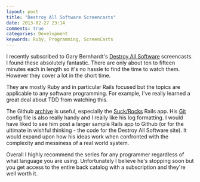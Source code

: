 ```yaml
---
layout: post
title: "Destroy All Software Screencasts"
date: 2013-02-27 23:14
comments: true
categories: Development
keywords: Ruby, Programming, ScreenCasts
---
```

I recently subscribed to Gary Bernhardt's [Destroy All Software](https://www.destroyallsoftware.com/screencasts) screencasts. I found these absolutely fantastic. There are only about ten to fifteen minutes each in length so it's no hassle to find the time to watch them. However they cover a lot in the short time.

They are mostly Ruby and in particular Rails focused but the topics are applicable to any software programming. For example, I've really learned a great deal about TDD from watching this. 

The Github [archive](https://github.com/garybernhardt/destroy-all-software-extras) is useful, especially the [Suck/Rocks](https://github.com/garybernhardt/sucks-rocks) Rails app. His [Git](https://github.com/garybernhardt/dotfiles) config file is also really handy and I really like his log formatting. I would have liked to see him post a larger sample Rails app to Github (or for the ultimate in wishful thinking - the code for the Destroy All Software site). It would expand upon how his ideas work when confronted with the complexity and messiness of a real world system.

Overall I highly recommend the series for any programmer regardless of what language you are using. Unfortunately I believe he's stopping soon but you get access to the entire back catalog with a subscription and they're well worth it.